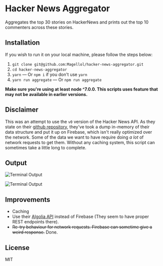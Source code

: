 # Hacker News Aggregator
Aggregates the top 30 stories on HackerNews and prints out the top 10 commenters across these stories.

## Installation
If you wish to run it on your local machine, please follow the steps below:

1. `git clone git@github.com:Magellol/hacker-news-aggregator.git`
2. `cd hacker-news-aggregator`
3. `yarn` — Or `npm i` if you don't use `yarn`
4. `yarn run aggregate` — Or `npm run aggregate`

**Make sure you're using at least node ^7.0.0. This scripts uses feature that may not be available in earlier versions.**

## Disclaimer
This was an attempt to use the `v0` version of the Hacker News API. As they state on their [github repository](https://github.com/HackerNews/API#design), they've took a dump in-memory of their data structure and put it up on Firebase, which isn't really optimized over the network. Some of the data we want to have require doing _a lot_ of network requests to get them. Without any caching system, this script can sometimes take a little long to complete.

## Output
![Terminal Output](https://d3uepj124s5rcx.cloudfront.net/items/140g1U1k3j2w0t3B422p/Screen%20Shot%202017-02-19%20at%204.50.56%20PM.png)

![Terminal Output](https://d3uepj124s5rcx.cloudfront.net/items/263k2u280B1w2r1W2U3c/Screen%20Shot%202017-02-19%20at%204.51.01%20PM.png)

## Improvements

- Caching
- Use their [Algolia API](https://hn.algolia.com/api) instead of Firebase (They seem to have proper REST endpoints there).
- ~~Re-try behaviour for network requests. Firebase can sometime give a weird response.~~ Done.

## License
MIT
